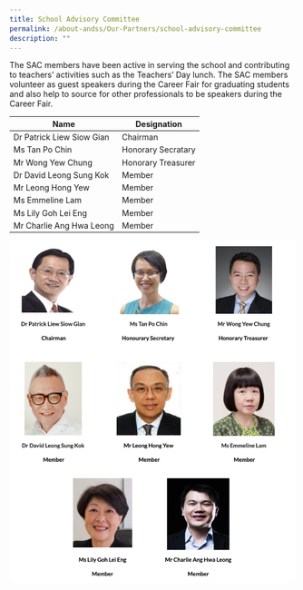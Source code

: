 ```yaml
---
title: School Advisory Committee
permalink: /about-andss/Our-Partners/school-advisory-committee
description: ""
---
```





The SAC members have been active in serving the school and contributing to teachers’ activities such as the Teachers’ Day lunch. The SAC members volunteer as guest speakers during the Career Fair for graduating students and also help to source for other professionals to be speakers during the Career Fair.
			
			
| Name | Designation | 
| -------- | -------- | 
| Dr Patrick Liew Siow Gian     | Chairman     | 
| Ms Tan Po Chin	| Honorary Secratary |
| Mr Wong Yew Chung | Honorary Treasurer |
| Dr David Leong Sung Kok	| Member |
| Mr Leong Hong Yew	| Member |
| Ms Emmeline Lam | Member |
| Ms Lily Goh Lei Eng | Member |
| Mr Charlie Ang Hwa Leong | Member |

![](/images/SAC.png)